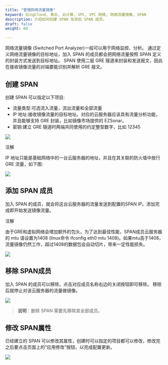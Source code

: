 ```yaml
---
title: "管理网络流量镜像"
keyword: QingCloud, 青云, 云计算, VPC, VPC 网络, 网络流量镜像, SPAN 
description: 介绍如何创建 SPAN 及添加 SPAN 成员。
draft: false
weight: 60

---
```


网络流量镜像 (Switched Port Analyzer)一般可以用于网络监控、分析。 通过定义网络流量镜像的目标地址，加入 SPAN 的成员都会把网络流量按照 SPAN 定义的封装方式发送到目标地址。 SPAN 使用二层 GRE 隧道来封装和发送报文，因此在接收镜像流量的对端要能识别并解析 GRE 报文。

## 创建 SPAN

创建 SPAN 可以指定以下项目:

*   流量类型:可选流入流量，流出流量和全部流量
*   IP 地址:接收镜像流量的目标地址。对应的云服务器应该具有流量分析功能，并且能够支持 GRE 封装，比如镜像市场提供的 EZSonar。
*   密钥:建立 GRE 隧道时两端共同使用的约定整型数字，比如 12345

![](../_images/create_span.png)

注解

IP 地址只能是基础网络中的一台云服务器的地址，并且在其关联的防火墙中放行 GRE 流量，如下图:

![](../_images/span_sg.png)

## 添加 SPAN 成员

加入 SPAN 的成员，就会将这台云服务器的流量发送到配置的SPAN IP。添加完成即开始发送镜像流量。

注解

由于GRE和虚拟网络会增加额外的包头，为了达到最佳性能，SPAN成员云服务器的 mtu 请设置为1408 (linux命令 ifconfig eth0 mtu 1408)。如果mtu高于1408， 流量镜像仍然工作，超过1408的数据包会自动切片，带来一定性能损失。

![](../_images/span_add_member.png)

## 移除 SPAN成员

加入 SPAN 的成员可以移除，点击对应成员名称右边的关闭按钮即可移除。 移除后就停止对该云服务器的流量做镜像。

![](../_images/span_del_member.png)

> **说明**：删除 SPAN 需要先移除其全部成员。

## 修改 SPAN属性

已经建立的 SPAN 可以修改其属性，创建时可以指定的项目都可以修改，修改完之后要点击页面上的“应用修改”按钮，以完成配置更新。

![](../_images/span_modify.png)
